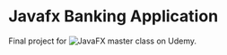 # Javafx Banking Application

Final project for ![JavaFX master class](https://www.udemy.com/course/javafx-master-class-create-a-banking-application-2022) on Udemy.
